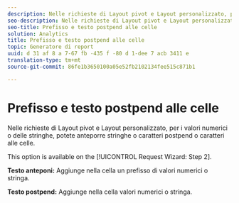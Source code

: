 ```yaml
---
description: Nelle richieste di Layout pivot e Layout personalizzato, per i valori numerici o delle stringhe, potete anteporre stringhe o caratteri postpend o caratteri alle celle.
seo-description: Nelle richieste di Layout pivot e Layout personalizzato, per i valori numerici o delle stringhe, potete anteporre stringhe o caratteri postpend o caratteri alle celle.
seo-title: Prefisso e testo postpend alle celle
solution: Analytics
title: Prefisso e testo postpend alle celle
topic: Generatore di report
uuid: d 31 af 8 a 7-67 fb -435 f -80 d 1-dee 7 acb 3411 e
translation-type: tm+mt
source-git-commit: 86fe1b3650100a05e52fb2102134fee515c871b1

---
```



# Prefisso e testo postpend alle celle

Nelle richieste di Layout pivot e Layout personalizzato, per i valori numerici o delle stringhe, potete anteporre stringhe o caratteri postpend o caratteri alle celle.

This option is available on the [!UICONTROL Request Wizard: Step 2].

**Testo anteponi:** Aggiunge nella cella un prefisso di valori numerici o stringa.

**Testo postpend:** Aggiunge nella cella valori numerici o stringa.
